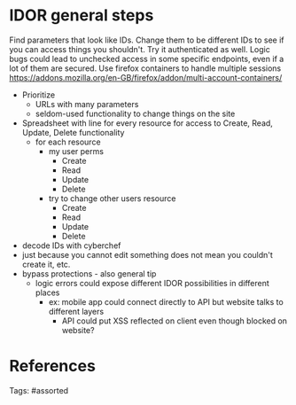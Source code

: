 # IDOR general steps
Find parameters that look like IDs. Change them to be different IDs to see if you can access things you shouldn't.
Try it authenticated as well. Logic bugs could lead to unchecked access in some specific endpoints, even if a lot of them are secured.
Use firefox containers to handle multiple sessions https://addons.mozilla.org/en-GB/firefox/addon/multi-account-containers/
- Prioritize
  - URLs with many parameters
  - seldom-used functionality to change things on the site
- Spreadsheet with line for every resource for access to Create, Read, Update, Delete functionality
  - for each resource
    - my user perms
      - Create
      - Read
      - Update
      - Delete
    - try to change other users resource
      - Create
      - Read
      - Update
      - Delete
- decode IDs with cyberchef
- just because you cannot edit something does not mean you couldn't create it, etc.
- bypass protections - also general tip
  - logic errors could expose different IDOR possibilities in different places
    - ex: mobile app could connect directly to API but website talks to different layers
      - API could put XSS reflected on client even though blocked on website?

# References

Tags:
    #assorted
